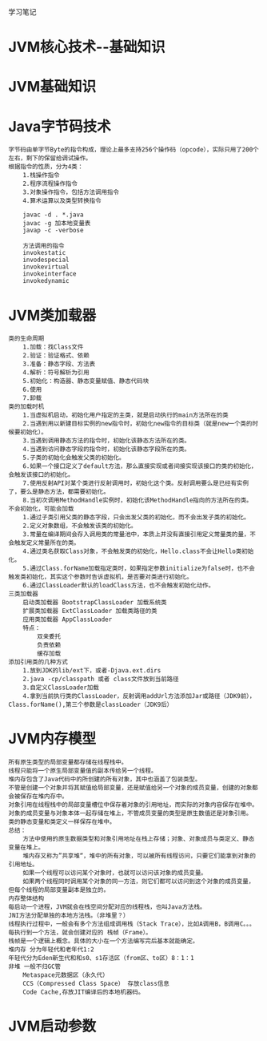 学习笔记
# JVM核心技术--基础知识 
# JVM基础知识 
# Java字节码技术 
	字节码由单字节Byte的指令构成，理论上最多支持256个操作码（opcode），实际只用了200个左右，剩下的保留给调试操作。
	根据指令的性质，分为4类：
		1.栈操作指令
		2.程序流程操作指令
		3.对象操作指令，包括方法调用指令
		4.算术运算以及类型转换指令
	
		javac -d . *.java
		javac -g 加本地变量表
		javap -c -verbose
		
		方法调用的指令
		invokestatic
		invodespecial
		invokevirtual
		invokeinterface
		invokedynamic
		
# JVM类加载器 
	类的生命周期
		1.加载：找Class文件
		2.验证：验证格式、依赖
		3.准备：静态字段、方法表
		4.解析：符号解析为引用
		5.初始化：构造器、静态变量赋值、静态代码块
		6.使用
		7.卸载
	类的加载时机
		1.当虚拟机启动，初始化用户指定的主类，就是启动执行的main方法所在的类
		2.当遇到用以新建目标实例的new指令时，初始化new指令的目标类（就是new一个类的时候要初始化）。
		3.当遇到调用静态方法的指令时，初始化该静态方法所在的类。
		4.当遇到访问静态字段的指令时，初始化该静态字段所在的类。
		5.子类的初始化会触发父类的初始化。
		6.如果一个接口定义了default方法，那么直接实现或者间接实现该接口的类的初始化，会触发该接口的初始化。
		7.使用反射API对某个类进行反射调用时，初始化这个类。反射调用要么是已经有实例了，要么是静态方法，都需要初始化。
		8.当初次调用MethodHandle实例时，初始化该MethodHandle指向的方法所在的类。
	不会初始化，可能会加载
		1.通过子类引用父类的静态字段，只会出发父类的初始化，而不会出发子类的初始化。
		2.定义对象数组，不会触发该类的初始化。
		3.常量在编译期间会存入调用类的常量池中，本质上并没有直接引用定义常量类的量，不会触发定义常量所在的类。
		4.通过类名获取Class对象，不会触发类的初始化，Hello.class不会让Hello类初始化。
		5.通过Class.forName加载指定类时，如果指定参数initialize为false时，也不会触发类初始化，其实这个参数时告诉虚拟机，是否要对类进行初始化。
		6.通过ClassLoader默认的loadClass方法，也不会触发初始化动作。
	三类加载器
		启动类加载器 BootstrapClassLoader 加载系统类
		扩展类加载器 ExtClassLoader 加载类路径的类
		应用类加载器 AppClassLoader 
		特点：
			双亲委托
			负责依赖
			缓存加载
	添加引用类的几种方式
		1.放到JDK的lib/ext下，或者-Djava.ext.dirs
		2.java -cp/classpath 或者 class文件放到当前路径
		3.自定义ClassLoader加载
		4.拿到当前执行类的ClassLoader，反射调用addUrl方法添加Jar或路径（JDK9前），Class.forName(),第三个参数是classLoader（JDK9后）
	
# JVM内存模型 
	所有原生类型的局部变量都存储在线程栈中。
	线程只能将一个原生局部变量值的副本传给另一个线程。
	堆内存包含了Java代码中的所创建的所有对象，其中也涵盖了包装类型。
	不管是创建一个对象并将其赋值给局部变量，还是赋值给另一个对象的成员变量，创建的对象都会被保存在堆内存中。
	对象引用在线程栈中的局部变量槽位中保存着对象的引用地址，而实际的对象内容保存在堆中。
	对象的成员变量与对象本体一起存储在堆上，不管成员变量的类型是原生数值还是对象引用。
	类的静态变量和类定义一样保存在堆中。
	总结：
		方法中使用的原生数据类型和对象引用地址在栈上存储；对象、对象成员与类定义、静态变量在堆上。
		堆内存又称为”共享堆“，堆中的所有对象，可以被所有线程访问，只要它们能拿到对象的引用地址。
		如果一个线程可以访问某个对象时，也就可以访问该对象的成员变量。
		如果两个线程同时调用某个对象的同一方法，则它们都可以访问到这个对象的成员变量，但每个线程的局部变量副本是独立的。
	内存整体结构
	每启动一个进程，JVM就会在栈空间分配对应的线程栈，也叫Java方法栈。
	JNI方法分配单独的本地方法栈。（非堆里？）
	线程执行过程中，一般会有多个方法组成调用栈（Stack Trace），比如A调用B，B调用C。。。每执行到一个方法，就会创建对应的 栈帧（Frame）。
	栈帧是一个逻辑上概念。具体的大小在一个方法编写完后基本就能确定。
	堆内存 分为年轻代和老年代1:2
	年轻代分为Eden新生代和和s0、s1存活区（from区、to区）8：1：1
	非堆 一般不归GC管
		Metaspace元数据区（永久代）
		CCS（Compressed Class Space） 存放class信息
		Code Cache,存放JIT编译后的本地机器码。
	
# JVM启动参数 
	